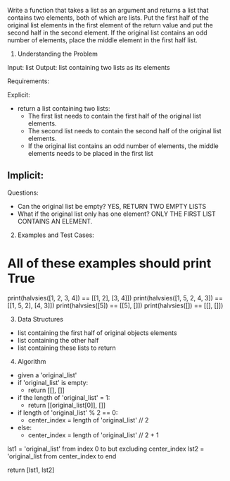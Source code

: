 Write a function that takes a list as an argument and returns a list that
contains two elements, both of which are lists. Put the first half of the
original list elements in the first element of the return value and put the
second half in the second element. If the original list contains an odd number
of elements, place the middle element in the first half list.

1. Understanding the Problem

Input: list
Output: list containing two lists as its elements

Requirements:
  
  Explicit:
  - return a list containing two lists:
    - The first list needs to contain the first half of the original list
      elements.
    - The second list needs to contain the second half of the original list
      elements.
    - If the original list contains an odd number of elements, the middle
      elements needs to be placed in the first list

  Implicit:
  -

Questions:

- Can the original list be empty? YES, RETURN TWO EMPTY LISTS
- What if the original list only has one element? ONLY THE FIRST LIST CONTAINS
  AN ELEMENT.

2. Examples and Test Cases:

# All of these examples should print True
print(halvsies([1, 2, 3, 4]) == [[1, 2], [3, 4]])
print(halvsies([1, 5, 2, 4, 3]) == [[1, 5, 2], [4, 3]])
print(halvsies([5]) == [[5], []])
print(halvsies([]) == [[], []])

3. Data Structures

- list containing the first half of original objects elements
- list containing the other half
- list containing these lists to return

4. Algorithm

- given a 'original_list'
- if 'original_list' is empty:
    - return [[], []]
- if the length of 'original_list' = 1:
    - return [[original_list[0]], []]
- if length of 'original_list' % 2 == 0:
    - center_index = length of 'original_list' // 2
- else:
    - center_index = length of 'original_list' // 2 + 1

lst1 = 'original_list' from index 0 to but excluding center_index
lst2 = 'original_list from center_index to end

return [lst1, lst2]